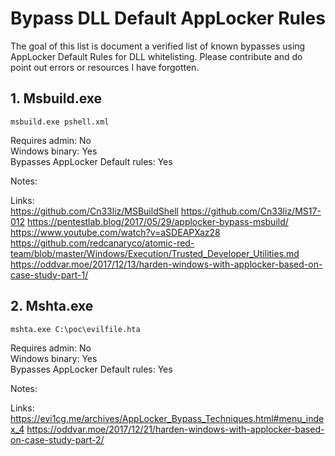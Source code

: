 # Bypass DLL Default AppLocker Rules
The goal of this list is document a verified list of known bypasses using AppLocker Default Rules for DLL whitelisting.
Please contribute and do point out errors or resources I have forgotten.


## 1. Msbuild.exe

`msbuild.exe pshell.xml`

Requires admin: No  
Windows binary: Yes  
Bypasses AppLocker Default rules: Yes  

Notes:

Links:  
https://github.com/Cn33liz/MSBuildShell
https://github.com/Cn33liz/MS17-012
https://pentestlab.blog/2017/05/29/applocker-bypass-msbuild/
https://www.youtube.com/watch?v=aSDEAPXaz28
https://github.com/redcanaryco/atomic-red-team/blob/master/Windows/Execution/Trusted_Developer_Utilities.md
https://oddvar.moe/2017/12/13/harden-windows-with-applocker-based-on-case-study-part-1/


## 2. Mshta.exe

`mshta.exe C:\poc\evilfile.hta`

Requires admin: No  
Windows binary: Yes  
Bypasses AppLocker Default rules: Yes  

Notes:

Links:  
https://evi1cg.me/archives/AppLocker_Bypass_Techniques.html#menu_index_4
https://oddvar.moe/2017/12/21/harden-windows-with-applocker-based-on-case-study-part-2/
